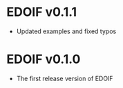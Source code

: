 # EDOIF v0.1.1
* Updated examples and fixed typos
# EDOIF v0.1.0
* The first release version of EDOIF
